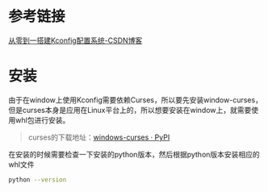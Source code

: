 # 参考链接

[从零到一搭建Kconfig配置系统-CSDN博客](https://blog.csdn.net/wenbo13579/article/details/127464764)

# 安装

由于在window上使用Kconfig需要依赖Curses，所以要先安装window-curses，但是curses本身是应用在Linux平台上的，所以想要安装在window上，就需要使用whl包进行安装。

> curses的下载地址：[windows-curses · PyPI](https://pypi.org/project/windows-curses/#files)

在安装的时候需要检查一下安装的python版本，然后根据python版本安装相应的whl文件

```bash
python --version
```

